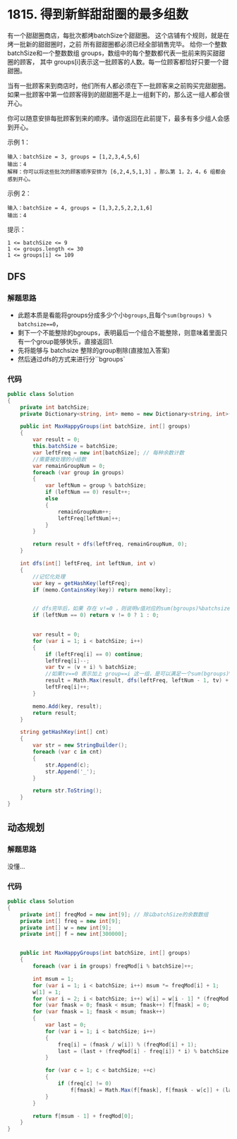 # 1815. 得到新鲜甜甜圈的最多组数
有一个甜甜圈商店，每批次都烤batchSize个甜甜圈。
这个店铺有个规则，就是在烤一批新的甜甜圈时，之前 所有甜甜圈都必须已经全部销售完毕。
给你一个整数 batchSize和一个整数数组 groups，数组中的每个整数都代表一批前来购买甜甜圈的顾客，
其中 groups[i]表示这一批顾客的人数。每一位顾客都恰好只要一个甜甜圈。

当有一批顾客来到商店时，他们所有人都必须在下一批顾客来之前购买完甜甜圈。
如果一批顾客中第一位顾客得到的甜甜圈不是上一组剩下的，那么这一组人都会很开心。

你可以随意安排每批顾客到来的顺序。请你返回在此前提下，最多有多少组人会感到开心。



示例 1：
```
输入：batchSize = 3, groups = [1,2,3,4,5,6]
输出：4
解释：你可以将这些批次的顾客顺序安排为 [6,2,4,5,1,3] 。那么第 1，2，4，6 组都会感到开心。
```
示例 2：
```
输入：batchSize = 4, groups = [1,3,2,5,2,2,1,6]
输出：4
```

提示：
```
1 <= batchSize <= 9
1 <= groups.length <= 30
1 <= groups[i] <= 109
```
## DFS
### 解题思路
+ 此题本质是看能将groups分成多少个小``bgroups``,且每个``sum(bgroups) % batchsize==0``，
+ 剩下一个不能整除的bgroups，表明最后一个组合不能整除，则意味着里面只有一个group能够快乐，直接返回1. 
+ 先将能够与 batchsize 整除的group剔除(直接加入答案)
+ 然后通过dfs的方式来进行分``bgroups`
### 代码

```csharp
public class Solution
{
    private int batchSize;
    private Dictionary<string, int> memo = new Dictionary<string, int>();

    public int MaxHappyGroups(int batchSize, int[] groups)
    {
        var result = 0;
        this.batchSize = batchSize;
        var leftFreq = new int[batchSize]; // 每种余数计数
        //需要被处理的小组数
        var remainGroupNum = 0;
        foreach (var group in groups)
        {
            var leftNum = group % batchSize;
            if (leftNum == 0) result++;
            else
            {
                remainGroupNum++;
                leftFreq[leftNum]++;
            }
        }

        return result + dfs(leftFreq, remainGroupNum, 0);
    }

    int dfs(int[] leftFreq, int leftNum, int v)
    {
        //记忆化处理
        var key = getHashKey(leftFreq);
        if (memo.ContainsKey(key)) return memo[key];


        // dfs完毕后，如果 存在 v!=0 ，则说明v值对应的sum(bgroups)%batchsize!=0，只能存在一个快乐组，返回1.
        if (leftNum == 0) return v != 0 ? 1 : 0;
        

        var result = 0;
        for (var i = 1; i < batchSize; i++)
        {
            if (leftFreq[i] == 0) continue;
            leftFreq[i]--;
            var tv = (v + i) % batchSize;
            //如果tv==0 表示加上 group==i 这一组，是可以满足一个sum(bgroups)%batchsize==0的，即这一组的有一个快乐组。
            result = Math.Max(result, dfs(leftFreq, leftNum - 1, tv) + (tv == 0 ? 1 : 0));
            leftFreq[i]++;
        }

        memo.Add(key, result);
        return result;
    }

    string getHashKey(int[] cnt)
    {
        var str = new StringBuilder();
        foreach (var c in cnt)
        {
            str.Append(c);
            str.Append('_');
        }

        return str.ToString();
    }
}
```


## 动态规划
### 解题思路
没懂...
### 代码
```csharp
public class Solution
{
    private int[] freqMod = new int[9]; // 除以batchSize的余数数组
    private int[] freq = new int[9];
    private int[] w = new int[9];
    private int[] f = new int[300000];


    public int MaxHappyGroups(int batchSize, int[] groups)
    {
        foreach (var i in groups) freqMod[i % batchSize]++;

        int msum = 1;
        for (var i = 1; i < batchSize; i++) msum *= freqMod[i] + 1;
        w[1] = 1;
        for (var i = 2; i < batchSize; i++) w[i] = w[i - 1] * (freqMod[i - 1] + 1);
        for (var fmask = 0; fmask < msum; fmask++) f[fmask] = 0;
        for (var fmask = 1; fmask < msum; fmask++)
        {
            var last = 0;
            for (var i = 1; i < batchSize; i++)
            {
                freq[i] = (fmask / w[i]) % (freqMod[i] + 1);
                last = (last + (freqMod[i] - freq[i]) * i) % batchSize;
            }

            for (var c = 1; c < batchSize; ++c)
            {
                if (freq[c] != 0)
                    f[fmask] = Math.Max(f[fmask], f[fmask - w[c]] + (last == 0 ? 1 : 0));
            }
        }

        return f[msum - 1] + freqMod[0];
    }
}
```
